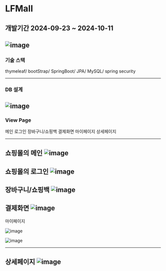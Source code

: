 # LFMall
## 개발기간 2024-09-23 ~ 2024-10-11
![image](https://github.com/user-attachments/assets/362f4197-46c8-43bb-b06b-644a4a3d3d5c)
------------------------------------

### 기술 스택
thymeleaf/
bootStrap/
SpringBoot/
JPA/
MySQL/
spring security

-------------------------------------
### DB 설계
![image](https://github.com/user-attachments/assets/1bb49284-fcf3-4aa2-881c-e4d8ee0926d0)
-------------------------------------

### View Page
메인
로그인
장바구니/쇼핑백
결제화면
마이페이지
상세페이지

-------------------------------------
쇼핑몰의 메인
![image](https://github.com/user-attachments/assets/8de95b03-ba0e-4467-9d24-a213b4ed5cf4)
-------------------------------------
쇼핑몰의 로그인
![image](https://github.com/user-attachments/assets/78c5976c-6999-494a-aaf3-cb58a0b3795f)
-------------------------------------
장바구니/쇼핑백
![image](https://github.com/user-attachments/assets/892c099b-7de8-4d67-9bcd-768542610ca6)
-------------------------------------
결제화면
![image](https://github.com/user-attachments/assets/0df4f10c-1f86-445e-958a-9f7d8b7df836)
-------------------------------------
마이페이지

![image](https://github.com/user-attachments/assets/813fdb2f-4cc8-482b-9a54-1911419f1dc0)

![image](https://github.com/user-attachments/assets/1aeaee73-9e14-4051-aa5e-0641fa00e41f)

-------------------------------------
상세페이지
![image](https://github.com/user-attachments/assets/f03e2a08-92c1-4f89-aa18-672555cb33cf)
-------------------------------------



